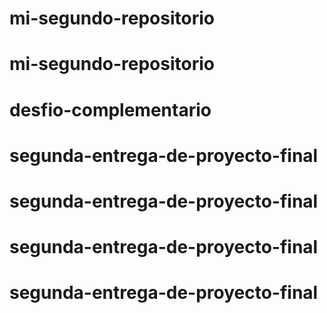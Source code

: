 # mi-segundo-repositorio
# mi-segundo-repositorio
# desfio-complementario
# segunda-entrega-de-proyecto-final
# segunda-entrega-de-proyecto-final
# segunda-entrega-de-proyecto-final
# segunda-entrega-de-proyecto-final
